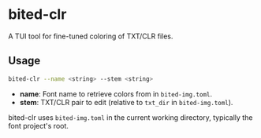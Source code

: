 # bited-clr

A TUI tool for fine-tuned coloring of TXT/CLR files.

## Usage

```bash
bited-clr --name <string> --stem <string>
```

- **name**: Font name to retrieve colors from in `bited-img.toml`.
- **stem**: TXT/CLR pair to edit (relative to `txt_dir` in `bited-img.toml`).

bited-clr uses `bited-img.toml` in the current working directory, typically the
font project's root.
